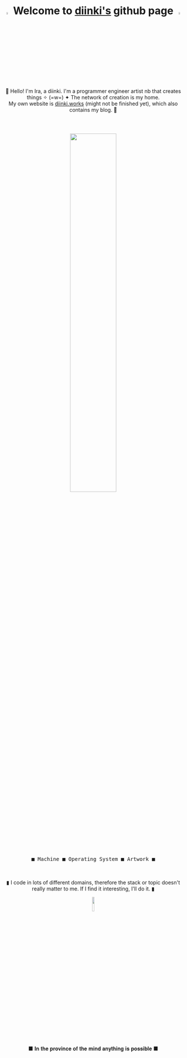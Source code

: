
<h1 align="center"> <img src="https://media3.giphy.com/media/l4FGr7tMjH3ajuwy4/giphy.gif" width="4%"> Welcome to <a href="https://imp.works" target="_blank">diinki's</a> github page <img src="https://media3.giphy.com/media/l4FGr7tMjH3ajuwy4/giphy.gif" width="4%"> </h1>
<br>
<p align="center">
🌹 Hello! I'm Ira, a diinki. I'm a programmer engineer artist nb that creates things ✧ (=w=) ✦ The network of creation is my home. <br>
My own website is <a href="https://diinki.works" target="_blank">diinki.works</a> (might not be finished yet), which also contains my blog. 🌹
</p>
<h1> </h1>
<br>

<div float="left" align="center">
    <img src="https://media2.giphy.com/media/ao9DUiTKH60XS/giphy.gif" width="50%"/>
  <div>
     <kbd>
       <br>
       &nbsp; &nbsp;  &nbsp; &nbsp; ■ Machine ■ Operating System ■ Artwork ■  &nbsp; &nbsp;  &nbsp; &nbsp;
       <br> <br>
     </kbd>
  <div>
    <br>
</div>


  <p align="center">
  ▮ I code in lots of different domains, therefore the stack or topic doesn't really matter to me. If I find it interesting, I'll do it. ▮
  </p>
        <img src="https://media1.giphy.com/media/xUOwG6WpYHxPEx86EE/giphy.gif" width="10%">

  <p align="center">
    ■ 𝐈𝐧 𝐭𝐡𝐞 𝐩𝐫𝐨𝐯𝐢𝐧𝐜𝐞 𝐨𝐟 𝐭𝐡𝐞 𝐦𝐢𝐧𝐝 𝐚𝐧𝐲𝐭𝐡𝐢𝐧𝐠 𝐢𝐬 𝐩𝐨𝐬𝐬𝐢𝐛𝐥𝐞 ■
  </p>
